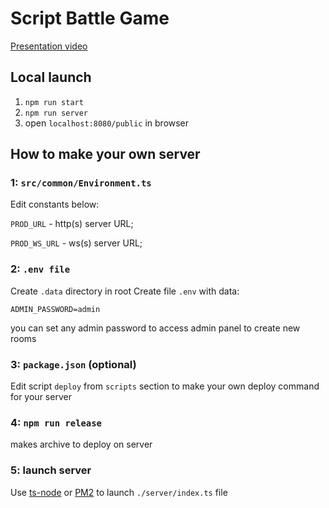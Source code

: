 # Script Battle Game

[Presentation video](https://youtu.be/LfgaRFnmkhk)

## Local launch

1. `npm run start`
2. `npm run server`
3. open `localhost:8080/public` in browser

## How to make your own server

### 1: `src/common/Environment.ts`

Edit constants below:

`PROD_URL` - http(s) server URL;

`PROD_WS_URL` - ws(s) server URL;

### 2: `.env file`

Create `.data` directory in root
Create file `.env` with data:
```
ADMIN_PASSWORD=admin
```
you can set any admin password to access admin panel to create new rooms

### 3: `package.json` (optional)

Edit script `deploy` from `scripts` section 
to make your own deploy command for your server

### 4: `npm run release`

makes archive to deploy on server

### 5: launch server

Use [ts-node](https://www.npmjs.com/package/ts-node) or [PM2](http://pm2.keymetrics.io/) to launch `./server/index.ts` file
